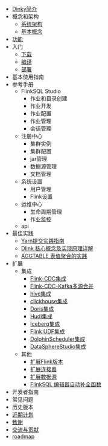 <!-- docs/zh-CN/_sidebar.md -->


- [Dinky简介](/zh-CN/introduce.md)
- 概念和架构
  - [系统架构](/zh-CN/architecture.md)
  - [基本概念](/zh-CN/concept.md)
- [功能](/zh-CN/feature.md)
- 入门
  - [下载](/zh-CN/quick_start/download.md)
  - [编译](/zh-CN/quick_start/build.md)
  - [部署](/zh-CN/quick_start/deploy.md)
- 基本使用指南
- 参考手册
  - FlinkSQL Studio
    - 作业和目录创建
    - 作业开发
    - 作业配置
    - 作业管理
    - 会话管理
  - 注册中心
    - 集群实例
    - 集群配置
    - jar管理
    - 数据源管理
    - 文档管理
  - 系统设置
    - 用户管理
    - Flink设置
  - 运维中心
    - 生命周期管理
    - 作业监控
  - api
- 最佳实践
  - [Yarn提交实践指南](/zh-CN/practice/yarnsubmit.md)
  - [Dlink 核心概念及实现原理详解](/zh-CN/practice/principle.md)
  - [AGGTABLE 表值聚合的实践](/zh-CN/practice/aggtable.md)
- 扩展
  - 集成
    - [Flink-CDC集成](/zh-CN/extend/flinkcdc.md)
    - [Flink-CDC-Kafka多源合并](/zh-CN/extend/Flink_CDC_kafka_Multi_source_merger.md)
    - [hive集成](/zh-CN/extend/hive.md)
    - [clickhouse集成](/zh-CN/extend/clickhouse.md) 
    - [Doris集成](/zh-CN/extend/doris.md) 
    - [Hudi集成](/zh-CN/extend/hudi.md)
    - [Iceberg集成](/zh-CN/extend/iceberg.md)
    - [Flink UDF集成](/zh-CN/extend/udf.md)
    - [DolphinScheduler集成](/zh-CN/extend/dolphinscheduler.md)
    - [DataSphereStudio集成](/zh-CN/extend/dataspherestudio.md)
  - 其他
    - [扩展Flink版本](/zh-CN/extend/flinkversion.md)
    - [扩展连接器](/zh-CN/extend/connector.md)
    - [扩展数据源](/zh-CN/extend/datasource.md)
    - [FlinkSQL 编辑器自动补全函数](/zh-CN/extend/completion.md)
- 开发者指南
- 常见问题
- 历史版本
- [近期计划](/zh-CN/others/plans.md)
- [致谢](/zh-CN/others/thanks.md)
- [交流与贡献](/zh-CN/others/comminicate.md)
- [roadmap](/zh-CN/roadmap.md)

    